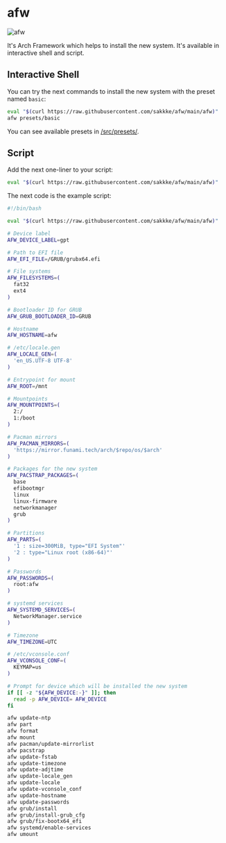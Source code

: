 # afw

![afw](https://socialify.git.ci/sakkke/afw/image?description=1&descriptionEditable=Arch%20Framework&font=Raleway&forks=1&issues=1&language=1&name=1&owner=1&pattern=Floating%20Cogs&pulls=1&stargazers=1&theme=Light)

It's Arch Framework which helps to install the new system.
It's available in interactive shell and script.

## Interactive Shell

You can try the next commands to install the new system with the preset named `basic`:

```bash
eval "$(curl https://raw.githubusercontent.com/sakkke/afw/main/afw)"
afw presets/basic
```

You can see available presets in [/src/presets/](https://github.com/sakkke/afw/tree/main/src/presets).

## Script

Add the next one-liner to your script:

```bash
eval "$(curl https://raw.githubusercontent.com/sakkke/afw/main/afw)"
```

The next code is the example script:

```bash
#!/bin/bash

eval "$(curl https://raw.githubusercontent.com/sakkke/afw/main/afw)"

# Device label
AFW_DEVICE_LABEL=gpt

# Path to EFI file
AFW_EFI_FILE=/GRUB/grubx64.efi

# File systems
AFW_FILESYSTEMS=(
  fat32
  ext4
)

# Bootloader ID for GRUB
AFW_GRUB_BOOTLOADER_ID=GRUB

# Hostname
AFW_HOSTNAME=afw

# /etc/locale.gen
AFW_LOCALE_GEN=(
  'en_US.UTF-8 UTF-8'
)

# Entrypoint for mount
AFW_ROOT=/mnt

# Mountpoints
AFW_MOUNTPOINTS=(
  2:/
  1:/boot
)

# Pacman mirrors
AFW_PACMAN_MIRRORS=(
  'https://mirror.funami.tech/arch/$repo/os/$arch'
)

# Packages for the new system
AFW_PACSTRAP_PACKAGES=(
  base
  efibootmgr
  linux
  linux-firmware
  networkmanager
  grub
)

# Partitions
AFW_PARTS=(
  '1 : size=300MiB, type="EFI System"'
  '2 : type="Linux root (x86-64)"'
)

# Passwords
AFW_PASSWORDS=(
  root:afw
)

# systemd services
AFW_SYSTEMD_SERVICES=(
  NetworkManager.service
)

# Timezone
AFW_TIMEZONE=UTC

# /etc/vconsole.conf
AFW_VCONSOLE_CONF=(
  KEYMAP=us
)

# Prompt for device which will be installed the new system
if [[ -z "${AFW_DEVICE:-}" ]]; then
  read -p AFW_DEVICE= AFW_DEVICE
fi

afw update-ntp
afw part
afw format
afw mount
afw pacman/update-mirrorlist
afw pacstrap
afw update-fstab
afw update-timezone
afw update-adjtime
afw update-locale_gen
afw update-locale
afw update-vconsole_conf
afw update-hostname
afw update-passwords
afw grub/install
afw grub/install-grub_cfg
afw grub/fix-bootx64_efi
afw systemd/enable-services
afw umount
```
